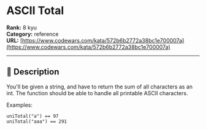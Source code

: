 # ASCII Total

**Rank:** 8 kyu  
**Category:** reference  
**URL:** [https://www.codewars.com/kata/572b6b2772a38bc1e700007a](https://www.codewars.com/kata/572b6b2772a38bc1e700007a)

---

## 📝 Description

You'll be given a string, and have to return the sum of all characters as an int. The function should be able to handle all printable ASCII characters.

Examples:

    uniTotal("a") == 97
    uniTotal("aaa") == 291
